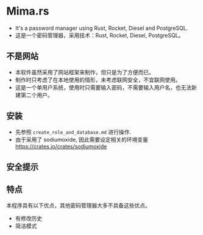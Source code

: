 # Mima.rs

- It's a password manager using Rust, Rocket, Diesel and PostgreSQL.
- 这是一个密码管理器，采用技术：Rust, Rocket, Diesel, PostgreSQL。

## 不是网站

- 本软件虽然采用了网站框架来制作，但只是为了方便而已。
- 制作时只考虑了在本地使用的情形，未考虑联网安全，不宜联网使用。
- 这是一个单用户系统，使用时只需要输入密码，不需要输入用户名，也无法新建第二个用户。

## 安装

- 先参照 `create_role_and_database.md` 进行操作.
- 由于采用了 sodiumoxide, 因此需要设定相关的环境变量 https://crates.io/crates/sodiumoxide

## 安全提示

## 特点

本程序具有以下优点，其他密码管理器大多不具备这些优点。

- 有修改历史
- 简洁模式
